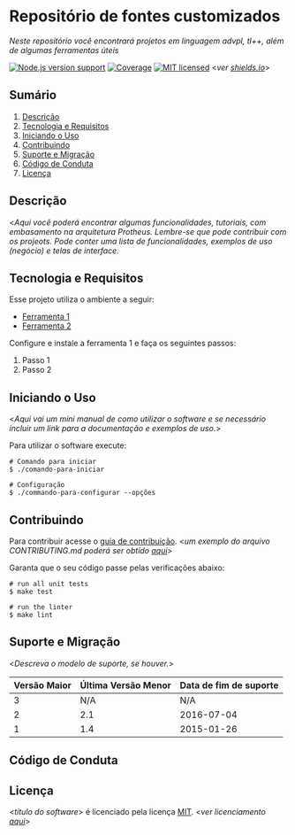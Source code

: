 Repositório de fontes customizados 
====
_Neste repositório você encontrará projetos em linguagem advpl, tl++, além de algumas ferramentas úteis_

[![Node.js version support][shield-node]](#)
[![Coverage][shield-coverage]](#)
[![MIT licensed][shield-license]](#) <_ver [shields.io][shield]_>

Sumário
----

1. [Descrição](#descrição)
2. [Tecnologia e Requisitos](#tecnologia-e-requisitos)
3. [Iniciando o Uso](#iniciando-o-uso)
4. [Contribuindo](#contribuindo)
5. [Suporte e Migração](#suporte-e-migração)
6. [Código de Conduta](#código-de-conduta)
7. [Licença](#licença)

Descrição
----

<_Aqui você poderá encontrar algumas funcionalidades, tutoriais, com embasamento na arquitetura Protheus. Lembre-se que pode contribuir com os projeots.
Pode conter uma lista de funcionalidades, exemplos de uso (negócio) e telas de interface._

Tecnologia e Requisitos
----

Esse projeto utiliza o ambiente a seguir:

- [Ferramenta 1](#)
- [Ferramenta 2](#)

Configure e instale a ferramenta 1 e faça os seguintes passos:

1. Passo 1
2. Passo 2

Iniciando o Uso
----

<_Aqui vai um mini manual de como utilizar o software e se necessário incluir um link para a documentação e exemplos de uso._>

Para utilizar o software execute:
```
# Comando para iniciar
$ ./comando-para-iniciar

# Configuração
$ ./commando-para-configurar --opções
```

Contribuindo
----

Para contribuir acesse o [guia de contribuição](CONTRIBUTING.md). <_um exemplo do arquivo CONTRIBUTING.md poderá ser obtido [aqui](http://code.engpro.totvs.com.br/engpro/guides/src/branch/master/pt-BR/README.md)_>

Garanta que o seu código passe pelas verificações abaixo:
```
# run all unit tests
$ make test  

# run the linter
$ make lint  
```

Suporte e Migração
----

<_Descreva o modelo de suporte, se houver._>

| Versão Maior  | Última Versão Menor | Data de fim de suporte |
| :------------ | :------------------ | :--------------------- |
| 3             | N/A                 | N/A                    |
| 2             | 2.1                 | 2016-07-04             |
| 1             | 1.4                 | 2015-01-26             |

Código de Conduta
----

Licença
----

<_título do software_> é licenciado pela licença [MIT](LICENSE.md). <_ver licenciamento [aqui](http://code.engpro.totvs.com.br/engpro/guides/src/branch/master/pt-BR/README.md)_>

[shield]: https://www.shields.io
[shield-coverage]: https://img.shields.io/badge/coverage-80%25-brightgreen.svg
[shield-license]: https://img.shields.io/badge/license-MIT-blue.svg
[shield-node]: https://img.shields.io/badge/node.js%20support-8.8.1-brightgreen.svg
